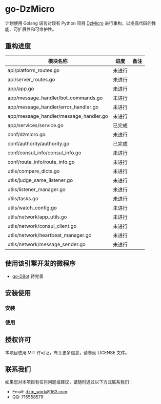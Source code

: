 # go-DzMicro

计划使用 Golang 语言对现有 Python 项目 [DzMicro](https://github.com/dzming-git/DzMicro) 进行重构，以提高代码的性能、可扩展性和可维护性。

## 重构进度

| 模块名称                               | 进度   | 备注                                                         |
| -------------------------------------- | ------ | ------------------------------------------------------------ |
| api/platform_routes.go                 | 未进行 |                                                              |
| api/server_routes.go                   | 未进行 |                                                              |
| app/app.go                             | 未进行 |                                                              |
| app/message_handler/bot_commands.go    | 未进行 |                                                              |
| app/message_handler/error_handler.go   | 未进行 |                                                              |
| app/message_handler/message_handler.go | 未进行 |                                                              |
| app/services/service.go                | 已完成 |                                                              |
| conf/dzmicro.go                        | 未进行 |                                                              |
| conf/authority/authority.go            | 已完成 |                                                              |
| conf/consul_info/consul_info.go        | 未进行 |                                                              |
| conf/route_info/route_info.go          | 未进行 |                                                              |
| utils/compare_dicts.go                 | 未进行 |                                                              |
| utils/judge_same_listener.go           | 未进行 |                                                              |
| utils/listener_manager.go              | 未进行 |                                                              |
| utils/tasks.go                         | 未进行 |                                                              |
| utils/watch_config.go                  | 未进行 |                                                              |
| utils/network/app_utils.go             | 未进行 |                                                              |
| utils/network/consul_client.go         | 未进行 |                                                              |
| utils/network/heartbeat_manager.go     | 未进行 |                                                              |
| utils/network/message_sender.go        | 未进行 |                                                              |


## 使用该引擎开发的微程序

- [go-DBot](https://github.com/dzming-git/go-DBot)  待完善

## 安装使用

### 安装

### 使用

## 授权许可

本项目使用 MIT 许可证，有关更多信息，请参阅 LICENSE 文件。

## 联系我们

如果您对本项目有任何问题或建议，请随时通过以下方式联系我们：

- Email: dzm_work@163.com
- QQ: 715558579
